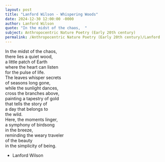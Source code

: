```yaml
---
layout: post
title: "Lanford Wilson - Whispering Woods"
date: 2024-12-30 12:00:00 -0000
author: Lanford Wilson
quote: "In the midst of the chaos,  "
subject: Anthropocentric Nature Poetry (Early 20th century)
permalink: /Anthropocentric Nature Poetry (Early 20th century)/Lanford Wilson/Lanford Wilson - Whispering Woods
---
```


In the midst of the chaos,  
there lies a quiet wood,  
a little patch of Earth  
where the heart can listen  
for the pulse of life.  
The leaves whisper secrets  
of seasons long gone,  
while the sunlight dances,  
cross the branches above,  
painting a tapestry of gold  
that tells the story of  
a day that belongs to  
the wild.  
Here, the moments linger,  
a symphony of birdsong  
in the breeze,  
reminding the weary traveler  
of the beauty  
in the simplicity of being.

- Lanford Wilson
